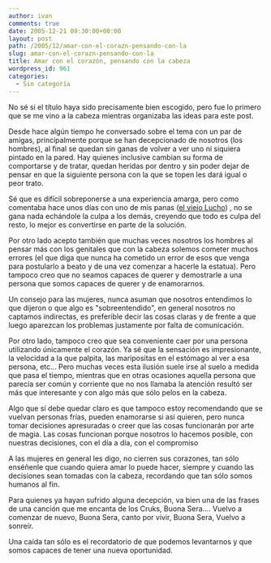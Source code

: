 ```yaml
---
author: ivan
comments: true
date: 2005-12-21 09:30:00+00:00
layout: post
path: /2005/12/amar-con-el-corazn-pensando-con-la
slug: amar-con-el-corazn-pensando-con-la
title: Amar con el corazón, pensando con la cabeza
wordpress_id: 961
categories:
  - Sin categoría
---
```


No sé si el título haya sido precisamente bien escogido, pero fue lo primero que se me vino a la cabeza mientras organizaba las ideas para este post.

Desde hace algún tiempo he conversado sobre el tema con un par de amigas, principalmente porque se han decepcionado de nosotros (los hombres), al final se quedan sin ganas de volver a ver uno ni siquiera pintado en la pared. Hay quienes inclusive cambian su forma de comportarse y de tratar, quedan heridas por dentro y sin poder dejar de pensar en que la siguiente persona con la que se topen les dará igual o peor trato.

Sé que es difícil sobreponerse a una experiencia amarga, pero como comentaba hace unos días con uno de mis panas ([el viejo Lucho](https://decod.blogspot.com/)) , no se gana nada echándole la culpa a los demás, creyendo que todo es culpa del resto, lo mejor es convertirse en parte de la solución.

Por otro lado acepto también que muchas veces nosotros los hombres al pensar más con los genitales que con la cabeza solemos cometer muchos errores (el que diga que nunca ha cometido un error de esos que venga para postularlo a beato y de una vez comenzar a hacerle la estatua). Pero tampoco creo que no seamos capaces de querer y demostrarle a una persona que somos capaces de querer y de enamorarnos.

Un consejo para las mujeres, nunca asuman que nosotros entendimos lo que dijeron o que algo es "sobreentendido", en general nosotros no captamos indirectas, es preferible decir las cosas claras y de frente a que luego aparezcan los problemas justamente por falta de comunicación.

Por otro lado, tampoco creo que sea conveniente caer por una persona utilizando únicamente el corazón. Ya sé que la sensación es impresionante, la velocidad a la que palpita, las maripositas en el estómago al ver a esa persona, etc... Pero muchas veces esta ilusión suele irse al suelo a medida que pasa el tiempo, mientras que en otras ocasiones aquella persona que parecía ser común y corriente que no nos llamaba la atención resultó ser más que interesante y con algo más que sólo pelos en la cabeza.

Algo que sí debe quedar claro es que tampoco estoy recomendando que se vuelvan personas frías, pueden enamorarse si así quieren, pero nunca tomar decisiones apresuradas o creer que las cosas funcionarán por arte de magia. Las cosas funcionan porque nosotros lo hacemos posible, con nuestras decisiones, con el día a día, con el compromiso

A las mujeres en general les digo, no cierren sus corazones, tan sólo enséñenle que cuando quiera amar lo puede hacer, siempre y cuando las decisiones sean tomadas con la cabeza, recordando que tan sólo somos humanos al fin.

Para quienes ya hayan sufrido alguna decepción, va bien una de las frases de una canción que me encanta de los Cruks, Buona Sera.... Vuelvo a comenzar de nuevo, Buona Sera, canto por vivir, Buona Sera, Vuelvo a sonreír.

Una caída tan sólo es el recordatorio de que podemos levantarnos y que somos capaces de tener una nueva oportunidad.
